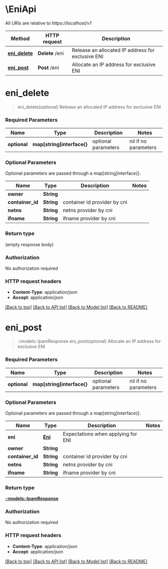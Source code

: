 # \EniApi

All URIs are relative to *https://localhost/v1*

Method | HTTP request | Description
------------- | ------------- | -------------
[**eni_delete**](EniApi.md#eni_delete) | **Delete** /eni | Release an allocated IP address for exclusive ENI
[**eni_post**](EniApi.md#eni_post) | **Post** /eni | Allocate an IP address for exclusive ENI


# **eni_delete**
> eni_delete(optional)
Release an allocated IP address for exclusive ENI

### Required Parameters

Name | Type | Description  | Notes
------------- | ------------- | ------------- | -------------
 **optional** | **map[string]interface{}** | optional parameters | nil if no parameters

### Optional Parameters
Optional parameters are passed through a map[string]interface{}.

Name | Type | Description  | Notes
------------- | ------------- | ------------- | -------------
 **owner** | **String**|  | 
 **container_id** | **String**| container id provider by cni | 
 **netns** | **String**| netns provider by cni | 
 **ifname** | **String**| ifname provider by cni | 

### Return type

 (empty response body)

### Authorization

No authorization required

### HTTP request headers

 - **Content-Type**: application/json
 - **Accept**: application/json

[[Back to top]](#) [[Back to API list]](../README.md#documentation-for-api-endpoints) [[Back to Model list]](../README.md#documentation-for-models) [[Back to README]](../README.md)

# **eni_post**
> ::models::IpamResponse eni_post(optional)
Allocate an IP address for exclusive ENI

### Required Parameters

Name | Type | Description  | Notes
------------- | ------------- | ------------- | -------------
 **optional** | **map[string]interface{}** | optional parameters | nil if no parameters

### Optional Parameters
Optional parameters are passed through a map[string]interface{}.

Name | Type | Description  | Notes
------------- | ------------- | ------------- | -------------
 **eni** | [**Eni**](Eni.md)| Expectations when applying for ENI | 
 **owner** | **String**|  | 
 **container_id** | **String**| container id provider by cni | 
 **netns** | **String**| netns provider by cni | 
 **ifname** | **String**| ifname provider by cni | 

### Return type

[**::models::IpamResponse**](IPAMResponse.md)

### Authorization

No authorization required

### HTTP request headers

 - **Content-Type**: application/json
 - **Accept**: application/json

[[Back to top]](#) [[Back to API list]](../README.md#documentation-for-api-endpoints) [[Back to Model list]](../README.md#documentation-for-models) [[Back to README]](../README.md)

